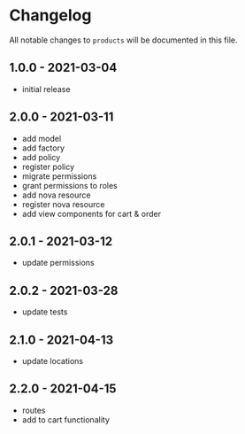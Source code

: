 # Changelog

All notable changes to `products` will be documented in this file.

## 1.0.0 - 2021-03-04

- initial release

## 2.0.0 - 2021-03-11

- add model
- add factory
- add policy
- register policy
- migrate permissions
- grant permissions to roles
- add nova resource
- register nova resource
- add view components for cart & order

## 2.0.1 - 2021-03-12

- update permissions

## 2.0.2 - 2021-03-28

- update tests

## 2.1.0 - 2021-04-13

- update locations

## 2.2.0 - 2021-04-15

- routes
- add to cart functionality
